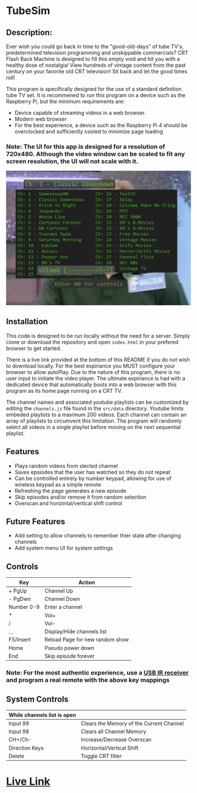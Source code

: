 # TubeSim
## Description:  

Ever wish you could go back in time to the "good-old-days" of tube TV's, predetermined television programming and unskippable commercials? CRT Flash Back Machine is designed to fill this empty void and hit you with a healthy dose of nostalgia! View hundreds of vintage content from the past century on your favorite old CRT television! Sit back and let the good times roll!


This program is specifically designed for the use of a standard definition tube TV set.  It is recommened to run this program on a device such as the Raspberry Pi, but the minimum requirements are:

- Device capable of streaming videos in a web browser.
- Modern web browser
- For the best experience, a device such as the Raspberry Pi 4 should be overclocked and sufficiently cooled to minimize page loading

### Note: The UI for this app is designed for a resolution of 720x480. Although the video window can be scaled to fit any screen resolution, the UI will not scale with it.

![](screenshot.png)

## Installation
This code is designed to be run locally without the need for a server. Simply clone or download the repository and open ```index.html``` in your prefered browser to get started. 

There is a live link provided at the bottom of this README if you do not wish to download locally. For the best expiriance you MUST configure your browser to allow autoPlay. Due to the nature of this program, there is no user input to initiate the video player. The ultimate expiriance is had with a dedicated device that automatically boots into a web browser with this program as its home page running on a CRT TV.  

The channel names and associated youtube playlists can be customized by editing the ```channels.js``` file found in the ```src/data``` directory. Youtube limits embeded playlists to a maximum 200 videos. Each channel can contain an array of playlists to circumvent this limitation. The program will randomly select all videos in a single playlist before moving on the next sequential playlist.

## Features

- Plays random videos from slected channel
- Saves epsiodes that the user has watched so they do not repeat
- Can be controlled entirely by number keypad, allowing for use of wireless keypad as a simple remote
- Refreshing the page generates a new episode
- Skip episodes and/or remove it from random selection
- Overscan and horizintal/vertical shift control

## Future Features

- Add setting to allow channels to remember thier state after changing channels
- Add system menu UI for system settings

## Controls
| Key  |Action   |
| ------------ | ------------ |
|  + PgUp |   Channel Up |
|  - PgDwn|  Channel Down  |
| Number 0-9  |  Enter a channel  |
|  *  |Vol+|
|  / |Vol-|
|  . , | Display/Hide channels list |
|  F5/Insert | Reload Page for new random show  |
|Home| Pseudo power down|
|End| Skip episode forever|

### Note: For the most authentic experience, use a [USB IR receiver](https://www.amazon.com/Universal-Remote-Control-Receiver-Raspberry/dp/B01NBRBWS6) and program a real remote with the above key mappings


## System Controls
|While channels list is open| |
|---------------|---------------|
|Input 99| Clears the Memory of the Current Channel|
|Input 98| Clears all Channel Memory|  
|CH+/Ch-| Increase/Decrease Overscan|
|Direction Keys| Horizontal/Vertical Shift|
|Delete| Toggle CRT filter|



# [Live Link](https://chriskurz098.github.io/TubeSim/)

